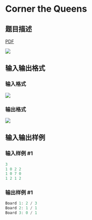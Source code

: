 # Corner the Queens

## 题目描述

[problemUrl]: https://uva.onlinejudge.org/index.php?option=com_onlinejudge&Itemid=8&category=117&page=show_problem&problem=2835

[PDF](https://uva.onlinejudge.org/external/117/p11735.pdf)

![](https://cdn.luogu.com.cn/upload/vjudge_pic/UVA11735/34e1c3eb4b26f21f16850cd8bc4fb8784079793e.png)

## 输入输出格式

### 输入格式

![](https://cdn.luogu.com.cn/upload/vjudge_pic/UVA11735/78101477ab8604ced47e04f702e921f33d19384e.png)

### 输出格式

![](https://cdn.luogu.com.cn/upload/vjudge_pic/UVA11735/c4f1273fe690d72086a0606b26323eebcd420b88.png)

## 输入输出样例

### 输入样例 #1

```cpp
3
1 0 2 2
1 0 7 0
1 2 1 2
```


### 输出样例 #1

```cpp
Board 1: 2 / 3
Board 2: 1 / 1
Board 3: 0 / 1
```


